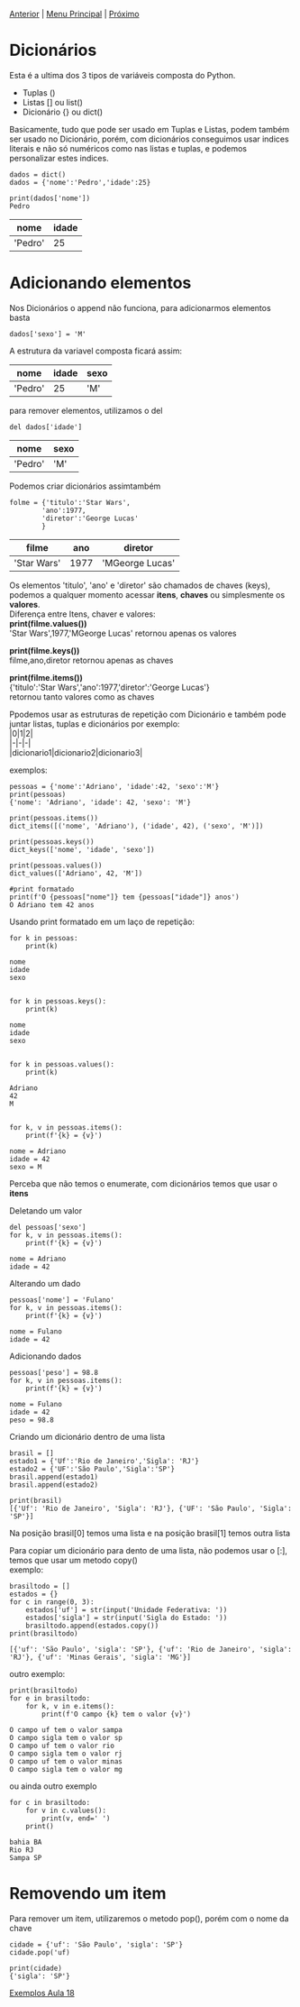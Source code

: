 [Anterior](Aula18.md) | [Menu Principal](/README.md/) | [Próximo](Aula20.md)  

# Dicionários

Esta é a ultima dos 3 tipos de variáveis composta do Python.  
- Tuplas ()   
- Listas [] ou list()  
- Dicionário {} ou dict()   

Basicamente, tudo que pode ser usado em Tuplas e Listas, podem também ser usado no Dicionário, porém, com dicionários conseguimos usar indices literais e não só numéricos como nas listas e tuplas, e podemos personalizar estes indices.  
```
dados = dict()
dados = {'nome':'Pedro','idade':25}

print(dados['nome'])
Pedro
```

|nome|idade|  
|-|-|  
|'Pedro'|25|  

# Adicionando elementos  
Nos Dicionários o append não funciona, para adicionarmos elementos basta  
```
dados['sexo'] = 'M'
```
A estrutura da variavel composta ficará assim:  

|nome|idade|sexo|  
|-|-|-|  
|'Pedro'|25|'M'|  


para remover elementos, utilizamos o del  
```
del dados['idade']
```
|nome|sexo|  
|-|-|  
|'Pedro'|'M'|  

Podemos criar dicionários assimtambém  
```
folme = {'titulo':'Star Wars',
        'ano':1977,
        'diretor':'George Lucas'
        }
```
|filme|ano|diretor|  
|-|-|-|  
|'Star Wars'|1977|'MGeorge Lucas'|  

Os elementos 'titulo', 'ano' e 'diretor' são chamados de chaves (keys), podemos a qualquer momento acessar **itens**, **chaves** ou simplesmente os **valores**.  
Diferença entre Itens, chaver e valores:  
**print(filme.values())**  
'Star Wars',1977,'MGeorge Lucas'
retornou apenas os valores   
  
**print(filme.keys())**  
filme,ano,diretor
retornou apenas as chaves  
  
**print(filme.items())**  
{'titulo':'Star Wars','ano':1977,'diretor':'George Lucas'}  
retornou tanto valores como as chaves  
  
Ppodemos usar as estruturas de repetição com Dicionário e também pode juntar listas, tuplas e dicionários  por exemplo:  
|0|1|2|  
|-|-|-|  
|dicionario1|dicionario2|dicionario3|  

exemplos:  
```
pessoas = {'nome':'Adriano', 'idade':42, 'sexo':'M'}
print(pessoas)
{'nome': 'Adriano', 'idade': 42, 'sexo': 'M'}

print(pessoas.items())
dict_items([('nome', 'Adriano'), ('idade', 42), ('sexo', 'M')])

print(pessoas.keys())
dict_keys(['nome', 'idade', 'sexo'])

print(pessoas.values())
dict_values(['Adriano', 42, 'M'])

#print formatado
print(f'O {pessoas["nome"]} tem {pessoas["idade"]} anos')
O Adriano tem 42 anos
```
Usando print formatado em um laço de repetição:  
```
for k in pessoas:
    print(k)

nome
idade
sexo


for k in pessoas.keys():
    print(k)

nome
idade
sexo


for k in pessoas.values():
    print(k)

Adriano
42
M


for k, v in pessoas.items():
    print(f'{k} = {v}')

nome = Adriano
idade = 42
sexo = M
```
Perceba que não temos o enumerate, com dicionários temos que usar o **itens**  
  
Deletando um valor  
```
del pessoas['sexo']
for k, v in pessoas.items():
    print(f'{k} = {v}')

nome = Adriano
idade = 42
```
Alterando um dado   
```
pessoas['nome'] = 'Fulano'
for k, v in pessoas.items():
    print(f'{k} = {v}')

nome = Fulano
idade = 42
```
Adicionando dados  
```
pessoas['peso'] = 98.8
for k, v in pessoas.items():
    print(f'{k} = {v}')

nome = Fulano
idade = 42
peso = 98.8
```
Criando um dicionário dentro de uma lista  
```
brasil = []
estado1 = {'Uf':'Rio de Janeiro','Sigla': 'RJ'}
estado2 = {'UF':'São Paulo','Sigla':'SP'}
brasil.append(estado1)
brasil.append(estado2)

print(brasil)
[{'Uf': 'Rio de Janeiro', 'Sigla': 'RJ'}, {'UF': 'São Paulo', 'Sigla': 'SP'}]
```
Na posição brasil[0] temos uma lista e na posição brasil[1] temos outra lista  
  
Para copiar um dicionário para dento de uma lista, não podemos usar o [:], temos que usar um metodo copy()  
exemplo:  
```
brasiltodo = []
estados = {}
for c in range(0, 3):
    estados['uf'] = str(input('Unidade Federativa: '))
    estados['sigla'] = str(input('Sigla do Estado: '))
    brasiltodo.append(estados.copy())
print(brasiltodo)

[{'uf': 'São Paulo', 'sigla': 'SP'}, {'uf': 'Rio de Janeiro', 'sigla': 'RJ'}, {'uf': 'Minas Gerais', 'sigla': 'MG'}]
```
outro exemplo:  
```
print(brasiltodo)
for e in brasiltodo:
    for k, v in e.items():
        print(f'O campo {k} tem o valor {v}')

O campo uf tem o valor sampa
O campo sigla tem o valor sp
O campo uf tem o valor rio
O campo sigla tem o valor rj
O campo uf tem o valor minas
O campo sigla tem o valor mg
```
ou ainda outro exemplo  
```
for c in brasiltodo:
    for v in c.values():
        print(v, end=' ')
    print()

bahia BA 
Rio RJ 
Sampa SP
```
# Removendo um item  

Para remover um item, utilizaremos o metodo pop(), porém com o nome da chave  
```
cidade = {'uf': 'São Paulo', 'sigla': 'SP'}
cidade.pop('uf)

print(cidade)
{'sigla': 'SP'}
```

[Exemplos Aula 18](Aula18.py)